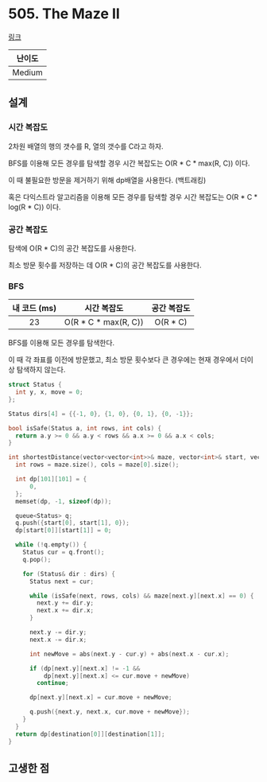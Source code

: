 # 505. The Maze II

[링크](https://leetcode.com/problems/the-maze-ii/description/)

| 난이도 |
| :----: |
| Medium |

## 설계

### 시간 복잡도

2차원 배열의 행의 갯수를 R, 열의 갯수를 C라고 하자.

BFS를 이용해 모든 경우를 탐색할 경우 시간 복잡도는 O(R \* C \* max(R, C)) 이다.

이 때 불필요한 방문을 제거하기 위해 dp배열을 사용한다. (백트래킹)

혹은 다익스트라 알고리즘을 이용해 모든 경우를 탐색할 경우 시간 복잡도는 O(R \* C \* log(R \* C)) 이다.

### 공간 복잡도

탐색에 O(R \* C)의 공간 복잡도를 사용한다.

최소 방문 횟수를 저장하는 데 O(R \* C)의 공간 복잡도를 사용한다.

### BFS

| 내 코드 (ms) |      시간 복잡도       | 공간 복잡도 |
| :----------: | :--------------------: | :---------: |
|      23      | O(R \* C \* max(R, C)) |  O(R \* C)  |

BFS를 이용해 모든 경우를 탐색한다.

이 때 각 좌표를 이전에 방문했고, 최소 방문 횟수보다 큰 경우에는 현재 경우에서 더이상 탐색하지 않는다.

```cpp
struct Status {
  int y, x, move = 0;
};

Status dirs[4] = {{-1, 0}, {1, 0}, {0, 1}, {0, -1}};

bool isSafe(Status a, int rows, int cols) {
  return a.y >= 0 && a.y < rows && a.x >= 0 && a.x < cols;
}

int shortestDistance(vector<vector<int>>& maze, vector<int>& start, vector<int>& destination) {
  int rows = maze.size(), cols = maze[0].size();

  int dp[101][101] = {
      0,
  };
  memset(dp, -1, sizeof(dp));

  queue<Status> q;
  q.push({start[0], start[1], 0});
  dp[start[0]][start[1]] = 0;

  while (!q.empty()) {
    Status cur = q.front();
    q.pop();

    for (Status& dir : dirs) {
      Status next = cur;

      while (isSafe(next, rows, cols) && maze[next.y][next.x] == 0) {
        next.y += dir.y;
        next.x += dir.x;
      }

      next.y -= dir.y;
      next.x -= dir.x;

      int newMove = abs(next.y - cur.y) + abs(next.x - cur.x);

      if (dp[next.y][next.x] != -1 &&
          dp[next.y][next.x] <= cur.move + newMove)
        continue;

      dp[next.y][next.x] = cur.move + newMove;

      q.push({next.y, next.x, cur.move + newMove});
    }
  }
  return dp[destination[0]][destination[1]];
}
```

## 고생한 점
